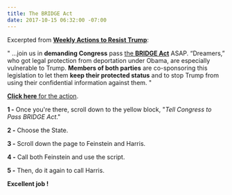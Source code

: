 ```yaml
---
title: The BRIDGE Act
date: 2017-10-15 06:32:00 -07:00
---
```


Excerpted from [**Weekly Actions to Resist Trump**](http://www.weekly-resistance.online/about.html):

"  ...join us in **demanding Congress** pass [the **BRIDGE Act**](https://www.nilc.org/issues/daca/faq-bridge-act/) ASAP. “Dreamers,” who got legal protection from deportation under Obama, are especially vulnerable to Trump. **Members of both parties** are co-sponsoring this legislation to let them **keep their protected status** and to stop Trump from using their confidential information against them.  "

[**Click here** for the action](http://www.weekly-resistance.online/). 
 
**1 -** Once you're there, scroll down to the yellow block, "*Tell Congress to Pass BRIDGE Act*."

**2 -** Choose the State.

**3 -** Scroll down the page to Feinstein and Harris.

**4 -** Call both Feinstein and use the script.

**5 -** Then, do it again to call Harris. 


**Excellent job !**

